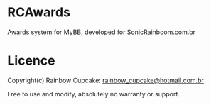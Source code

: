 RCAwards
========

Awards system for MyBB, developed for SonicRainboom.com.br

Licence
=======
Copyright(c) Rainbow Cupcake: rainbow_cupcake@hotmail.com.br

Free to use and modify, absolutely no warranty or support.
